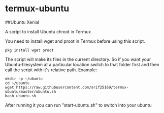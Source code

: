# termux-ubuntu
##Ubuntu Xenial

A script to install Ubuntu chroot in Termux

You need to install wget and proot in Termux before using this script.

```
pkg install wget proot
```

The script will make its files in the current directory. So if you want your Ubuntu-filesystem at a particular location switch to that folder first and then call the script with it's relative path. Example:
```
mkdir -p ~/ubuntu
cd ~/ubuntu
wget https://raw.githubusercontent.com/arif25169/termux-ubuntu/master/ubuntu.sh
bash ubuntu.sh
```

After running it you can run "start-ubuntu.sh" to switch into your ubuntu

